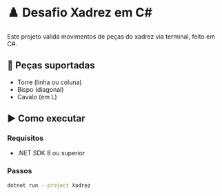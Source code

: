 # ♟️ Desafio Xadrez em C#

Este projeto valida movimentos de peças do xadrez via terminal, feito em C#.

## 🧠 Peças suportadas

- Torre (linha ou coluna)
- Bispo (diagonal)
- Cavalo (em L)

## ▶️ Como executar

### Requisitos
- .NET SDK 8 ou superior

### Passos

```bash
dotnet run --project Xadrez
